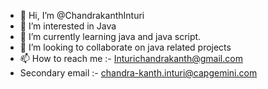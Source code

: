 - 👋 Hi, I’m @ChandrakanthInturi
- 👀 I’m interested in Java
- 🌱 I’m currently learning java and java script.
- 💞️ I’m looking to collaborate on java related projects
- 📫 How to reach me :- Inturichandrakanth@gmail.com
- Secondary email :- chandra-kanth.inturi@capgemini.com

<!---
ChandrakanthInturi/ChandrakanthInturi is a ✨ special ✨ repository because its `README.md` (this file) appears on your GitHub profile.
You can click the Preview link to take a look at your changes.
--->
